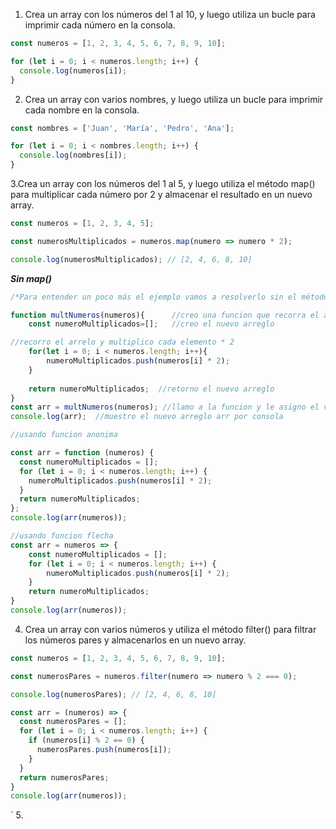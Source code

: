 1. Crea un array con los números del 1 al 10, y luego utiliza un bucle para imprimir cada número en la consola.

```js
const numeros = [1, 2, 3, 4, 5, 6, 7, 8, 9, 10];

for (let i = 0; i < numeros.length; i++) {
  console.log(numeros[i]);
}

```
2. Crea un array con varios nombres, y luego utiliza un bucle para imprimir cada nombre en la consola.

```js
const nombres = ['Juan', 'María', 'Pedro', 'Ana'];

for (let i = 0; i < nombres.length; i++) {
  console.log(nombres[i]);
}

```
3.Crea un array con los números del 1 al 5, y luego utiliza el método map() para multiplicar cada número por 2 y almacenar el resultado en un nuevo array.
```js
const numeros = [1, 2, 3, 4, 5];

const numerosMultiplicados = numeros.map(numero => numero * 2);

console.log(numerosMultiplicados); // [2, 4, 6, 8, 10]

```
***Sin map()***
```js
/*Para entender un poco más el ejemplo vamos a resolverlo sin el método map()*/

function multNumeros(numeros){      //creo una funcion que recorra el arreglo y multiplique a cada elemento * 2
    const numeroMultiplicados=[];   //creo el nuevo arreglo

//recorro el arrelo y multiplico cada elemento * 2
    for(let i = 0; i < numeros.length; i++){
        numeroMultiplicados.push(numeros[i] * 2);
    }
    
    return numeroMultiplicados;  //retorno el nuevo arreglo
}
const arr = multNumeros(numeros); //llamo a la funcion y le asigno el valor retornado a la constante arr
console.log(arr);  //muestro el nuevo arreglo arr por consola
```

```js
//usando funcion anonima

const arr = function (numeros) {
  const numeroMultiplicados = [];
  for (let i = 0; i < numeros.length; i++) {
    numeroMultiplicados.push(numeros[i] * 2);
  }
  return numeroMultiplicados;
};
console.log(arr(numeros));

```

```js 
//usando funcion flecha
const arr = numeros => {
    const numeroMultiplicados = [];
    for (let i = 0; i < numeros.length; i++) {
        numeroMultiplicados.push(numeros[i] * 2);
    }   
    return numeroMultiplicados;
}
console.log(arr(numeros));
```

4. Crea un array con varios números y utiliza el método filter() para filtrar los números pares y almacenarlos en un nuevo array.

```js
const numeros = [1, 2, 3, 4, 5, 6, 7, 8, 9, 10];

const numerosPares = numeros.filter(numero => numero % 2 === 0);

console.log(numerosPares); // [2, 4, 6, 8, 10]

```

```js
const arr = (numeros) => {
  const numerosPares = [];
  for (let i = 0; i < numeros.length; i++) {
    if (numeros[i] % 2 == 0) {
      numerosPares.push(numeros[i]);
    }
  }
  return numerosPares;
}
console.log(arr(numeros));
```
`
5. 





